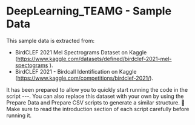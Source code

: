 # DeepLearning_TEAMG - Sample Data
This sample data is extracted from:
- BirdCLEF 2021 Mel Spectrograms Dataset on Kaggle (https://www.kaggle.com/datasets/defined/birdclef-2021-mel-spectograms ).
- BirdCLEF 2021 - Birdcall Identification on Kaggle (https://www.kaggle.com/competitions/birdclef-2021/).

It has been prepared to allow you to quickly start running the code in the script ---.
You can also replace this dataset with your own by using the Prepare Data and Prepare CSV scripts to generate a similar structure.
📝 Make sure to read the introduction section of each script carefully before running it.